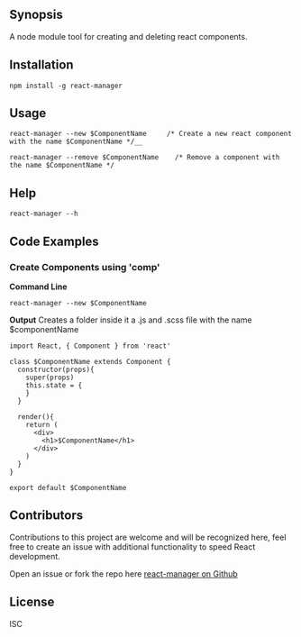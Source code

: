 ## Synopsis

A node module tool for creating and deleting react components.

## Installation

    npm install -g react-manager

## Usage

    react-manager --new $ComponentName     /* Create a new react component with the name $ComponentName */__

    react-manager --remove $ComponentName    /* Remove a component with the name $ComponentName */


## Help

    react-manager --h

## Code Examples

### Create Components using 'comp'

**Command Line**

    react-manager --new $ComponentName

**Output**
Creates a folder inside it a .js and .scss file with the name $componentName 
    
    import React, { Component } from 'react'
    
    class $ComponentName extends Component {
      constructor(props){
        super(props) 
        this.state = {      
        }
      }
  
      render(){
        return (
          <div>
            <h1>$ComponentName</h1>
          </div>
        )
      }
    }
    
    export default $ComponentName
    

## Contributors

Contributions to this project are welcome and will be recognized here, feel free to create an issue with additional functionality to speed React development.

Open an issue or fork the repo here [react-manager on Github](https://github.com/Josepherus/react-manager "react-manager on Github")


## License

ISC